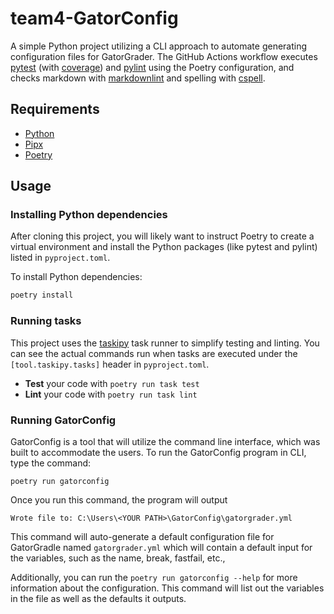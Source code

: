 
# team4-GatorConfig

A simple Python project utilizing a CLI approach to automate generating
configuration files for GatorGrader. The GitHub Actions workflow executes
[pytest](https://pytest.org/) (with
[coverage](https://pypi.org/project/pytest-cov/)) and
[pylint](https://pylint.org/) using the Poetry configuration, and checks
markdown with [markdownlint](https://github.com/DavidAnson/markdownlint) and
spelling with [cspell](https://cspell.org/).

## Requirements

- [Python](https://realpython.com/installing-python/)
- [Pipx](https://pypa.github.io/pipx/installation/)
- [Poetry](https://python-poetry.org/docs/#installing-with-pipx)

## Usage

### Installing Python dependencies

After cloning this project, you will likely want to instruct Poetry to create a
virtual environment and install the Python packages (like pytest and pylint)
listed in `pyproject.toml`.

To install Python dependencies:

```bash
poetry install
```

### Running tasks

This project uses the [taskipy](https://github.com/illBeRoy/taskipy) task runner
to simplify testing and linting. You can see the actual commands run when tasks
are executed under the `[tool.taskipy.tasks]` header in `pyproject.toml`.

- **Test** your code with `poetry run task test`
- **Lint** your code with `poetry run task lint`

### Running GatorConfig

GatorConfig is a tool that will utilize the command line interface, which
was built to accommodate the users. To run the GatorConfig program
in CLI, type the command:

`poetry run gatorconfig`

Once you run this command, the program will output

`Wrote file to: C:\Users\<YOUR PATH>\GatorConfig\gatorgrader.yml`

This command will auto-generate a default configuration file for GatorGradle
named `gatorgrader.yml` which will contain a default input for
the variables, such as the name, break, fastfail, etc.,

Additionally, you can run the `poetry run gatorconfig --help` for more
information about the configuration. This command will list out the variables
in the file as well as the defaults it outputs.

